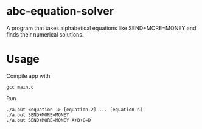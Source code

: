 # abc-equation-solver
A program that takes alphabetical equations like SEND+MORE=MONEY and finds their numerical solutions.

# Usage
Compile app with
```
gcc main.c
```
Run
```
./a.out <equation 1> [equation 2] ... [equation n]
./a.out SEND+MORE=MONEY
./a.out SEND+MORE=MONEY A+B+C=D
```
